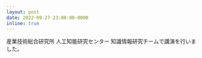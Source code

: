 ```yaml
---
layout: post
date: 2022-09-27 23:00:00-0000
inline: true
---
```


産業技術総合研究所 人工知能研究センター 知識情報研究チームで講演を行いました。

